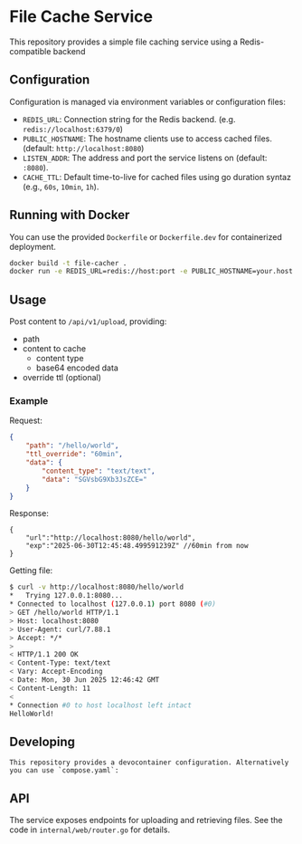 <!-- @format -->

# File Cache Service

This repository provides a simple file caching service using a Redis-compatible backend

## Configuration

Configuration is managed via environment variables or configuration files:

-   `REDIS_URL`: Connection string for the Redis backend. (e.g. `redis://localhost:6379/0`)
-   `PUBLIC_HOSTNAME`: The hostname clients use to access cached files. (default: `http://localhost:8080`)
-   `LISTEN_ADDR`: The address and port the service listens on (default: `:8080`).
-   `CACHE_TTL`: Default time-to-live for cached files using go duration syntaz (e.g., `60s`, `10min`, `1h`).

## Running with Docker

You can use the provided `Dockerfile` or `Dockerfile.dev` for containerized deployment.

```sh
docker build -t file-cacher .
docker run -e REDIS_URL=redis://host:port -e PUBLIC_HOSTNAME=your.host -e LISTEN_ADDR=":8080" -e CACHE_TTL=1h file-cacher
```

## Usage

Post content to `/api/v1/upload`, providing:
- path
- content to cache
    - content type
    - base64 encoded data
- override ttl (optional)

### Example

Request:
```json
{
    "path": "/hello/world",
    "ttl_override": "60min",
    "data": {
        "content_type": "text/text",
        "data": "SGVsbG9Xb3JsZCE="
    }
}
```

Response:
```jsonc
{
    "url":"http://localhost:8080/hello/world",
    "exp":"2025-06-30T12:45:48.499591239Z" //60min from now
}

```

Getting file:
```sh
$ curl -v http://localhost:8080/hello/world
*   Trying 127.0.0.1:8080...
* Connected to localhost (127.0.0.1) port 8080 (#0)
> GET /hello/world HTTP/1.1
> Host: localhost:8080
> User-Agent: curl/7.88.1
> Accept: */*
> 
< HTTP/1.1 200 OK
< Content-Type: text/text
< Vary: Accept-Encoding
< Date: Mon, 30 Jun 2025 12:46:42 GMT
< Content-Length: 11
< 
* Connection #0 to host localhost left intact
HelloWorld!
```

## Developing

    This repository provides a devocontainer configuration. Alternatively you can use `compose.yaml`:

## API

The service exposes endpoints for uploading and retrieving files. See the code in `internal/web/router.go` for details.
